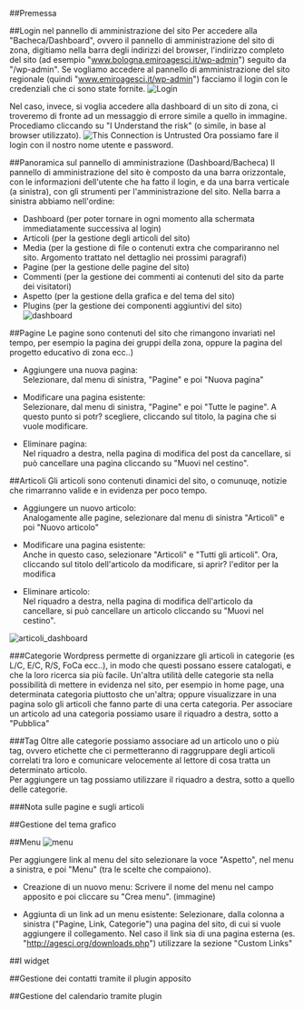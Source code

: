 ##Premessa

##Login nel pannello di amministrazione del sito
Per accedere alla "Bacheca/Dashboard", ovvero il pannello di amministrazione del sito di zona, digitiamo nella barra degli indirizzi del browser, l'indirizzo completo del sito (ad esempio "www.bologna.emiroagesci.it/wp-admin") seguito da "/wp-admin".
Se vogliamo accedere al pannello di amministrazione del sito regionale (quindi "www.emiroagesci.it/wp-admin") facciamo il login con le credenziali che ci sono state fornite.
![Login](https://cloud.githubusercontent.com/assets/1481663/7457340/03a4d7a2-f28c-11e4-8f47-08ac941e31c0.png)  

Nel caso, invece, si voglia accedere alla dashboard di un sito di zona, ci troveremo di fronte ad un messaggio di errore simile a quello in immagine. Procediamo cliccando su "I Understand the risk" (o simile, in base al browser utilizzato).
![This Connection is Untrusted](https://cloud.githubusercontent.com/assets/1481663/7549687/902b9bcc-f640-11e4-8239-99b56bd16fb6.png)
Ora possiamo fare il login con il nostro nome utente e password.


##Panoramica sul pannello di amministrazione (Dashboard/Bacheca)
Il pannello di amministrazione del sito è composto da una barra orizzontale, con le informazioni dell'utente che ha fatto il login, e da una barra verticale (a sinistra), con gli strumenti per l'amministrazione del sito.
Nella barra a sinistra abbiamo nell'ordine:
- Dashboard (per poter tornare in ogni momento alla schermata immediatamente successiva al login)
- Articoli (per la gestione degli articoli del sito)
- Media (per la gestione di file o contenuti extra che compariranno nel sito. Argomento trattato nel dettaglio nei prossimi paragrafi)
- Pagine (per la gestione delle pagine del sito)
- Commenti (per la gestione dei commenti ai contenuti del sito da parte dei visitatori)
- Aspetto (per la gestione della grafica e del tema del sito)
- Plugins (per la gestione dei componenti aggiuntivi del sito)  
![dashboard](https://cloud.githubusercontent.com/assets/1481663/7549745/2dab95ee-f643-11e4-9b33-2388caa213a2.png)


##Pagine
Le pagine sono contenuti del sito che rimangono invariati nel tempo, per esempio la pagina dei gruppi della zona, oppure la pagina del progetto educativo di zona ecc..)  

* Aggiungere una nuova pagina:  
Selezionare, dal menu di sinistra, "Pagine" e poi "Nuova pagina"  

* Modificare una pagina esistente:  
Selezionare, dal menu di sinistra, "Pagine" e poi "Tutte le pagine". A questo punto si potr? scegliere, cliccando sul titolo, la pagina che si vuole modificare.  

* Eliminare pagina:  
Nel riquadro a destra, nella pagina di modifica del post da cancellare, si può cancellare una pagina cliccando su "Muovi nel cestino".


##Articoli
Gli articoli sono contenuti dinamici del sito, o comunuqe, notizie che rimarranno valide e in evidenza per poco tempo.

* Aggiungere un nuovo articolo:  
Analogamente alle pagine, selezionare dal menu di sinistra "Articoli" e poi "Nuovo articolo"  

* Modificare una pagina esistente:    
Anche in questo caso, selezionare "Articoli" e "Tutti gli articoli". Ora, cliccando sul titolo dell'articolo da modificare, si aprir? l'editor per la modifica  

* Eliminare articolo:  
Nel riquadro a destra, nella pagina di modifica dell'articolo da cancellare, si può cancellare un articolo cliccando su "Muovi nel cestino".

![articoli_dashboard](https://cloud.githubusercontent.com/assets/1481663/7457435/ade3280e-f28c-11e4-98ae-80f205b69ca6.png)


###Categorie
Wordpress permette di organizzare gli articoli in categorie (es L/C, E/C, R/S, FoCa ecc..), in modo che questi possano essere catalogati, e che la loro ricerca sia più facile.
Un'altra utilità delle categorie sta nella possibilità di mettere in evidenza nel sito, per esempio in home page, una determinata categoria piuttosto che un'altra; oppure visualizzare in una pagina solo gli articoli che fanno parte di una certa categoria.
Per associare un articolo ad una categoria possiamo usare il riquadro a destra, sotto a "Pubblica" 

###Tag
Oltre alle categorie possiamo associare ad un articolo uno o più tag, ovvero etichette che ci permetteranno di raggruppare degli articoli correlati tra loro e comunicare velocemente al lettore di cosa tratta un determinato articolo.  
Per aggiungere un tag possiamo utilizzare il riquadro a destra, sotto a quello delle categorie.

###Nota sulle pagine e sugli articoli

##Gestione del tema grafico

##Menu
![menu](https://cloud.githubusercontent.com/assets/1481663/7457468/05adc97c-f28d-11e4-8dc6-0fc705d3b8cc.png)

Per aggiungere link al menu del sito selezionare la voce "Aspetto", nel menu a sinistra, e poi "Menu" (tra le scelte che compaiono).
* Creazione di un nuovo menu:
Scrivere il nome del menu nel campo apposito e poi cliccare su "Crea menu".
(immagine)

* Aggiunta di un link ad un menu esistente:
Selezionare, dalla colonna a sinistra ("Pagine, Link, Categorie") una pagina del sito, di cui si vuole aggiungere il collegamento.
Nel caso il link sia di una pagina esterna (es. "http://agesci.org/downloads.php") utilizzare la sezione "Custom Links"

##I widget

##Gestione dei contatti tramite il plugin apposito

##Gestione del calendario tramite plugin  
